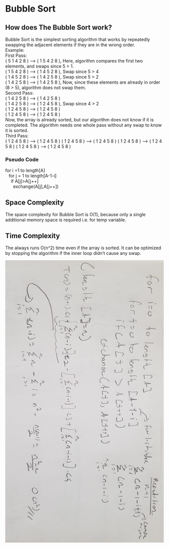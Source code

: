  #  Bubble Sort
##  How does The Bubble Sort work?
Bubble Sort is the simplest sorting algorithm that works by repeatedly swapping the adjacent elements if they are in the wrong order. <br/>
Example:  <br/>
First Pass: <br/>
( 5 1 4 2 8 ) –> ( 1 5 4 2 8 ), Here, algorithm compares the first two elements, and swaps since 5 > 1. <br/>
( 1 5 4 2 8 ) –>  ( 1 4 5 2 8 ), Swap since 5 > 4 <br/>
( 1 4 5 2 8 ) –>  ( 1 4 2 5 8 ), Swap since 5 > 2 <br/>
( 1 4 2 5 8 ) –> ( 1 4 2 5 8 ), Now, since these elements are already in order (8 > 5), algorithm does not swap them. <br/>
Second Pass: <br/>
( 1 4 2 5 8 ) –> ( 1 4 2 5 8 ) <br/>
( 1 4 2 5 8 ) –> ( 1 2 4 5 8 ), Swap since 4 > 2 <br/>
( 1 2 4 5 8 ) –> ( 1 2 4 5 8 ) <br/>
( 1 2 4 5 8 ) –>  ( 1 2 4 5 8 ) <br/>
Now, the array is already sorted, but our algorithm does not know if it is completed. The algorithm needs one whole pass without any swap to know it is sorted. <br/>
Third Pass:  <br/>
( 1 2 4 5 8 ) –> ( 1 2 4 5 8 ) 
( 1 2 4 5 8 ) –> ( 1 2 4 5 8 ) 
( 1 2 4 5 8 ) –> ( 1 2 4 5 8 ) 
( 1 2 4 5 8 ) –> ( 1 2 4 5 8 ) 
### Pseudo Code
for i =1 to length[A] <br/>
&ensp;  for j = 1 to length[A-1-i] <br/>
&ensp;&ensp;    if A[j]>A[j++] <br/>
&ensp;&ensp;&ensp;      exchange(A[j],A[j++]) <br/>
##  Space Complexity
The space complexity for Bubble Sort is O(1), because only a single additional memory space is required i.e. for temp variable.
##  Time Complexity
The always runs O(n^2) time even if the array is sorted. It can be optimized by stopping the algorithm if the inner loop didn’t cause any swap. 

![](https://github.com/Mrfrktmrck19/Notes-on-Approaches-Algorithms/blob/main/images/bubblesort1.jpeg)
